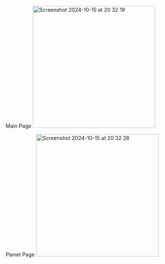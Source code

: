 Main Page
<img width="332" alt="Screenshot 2024-10-15 at 20 32 19" src="https://github.com/user-attachments/assets/c478efce-cb78-4857-a904-b9d8dd7b4ef5">

Planet Page
<img width="333" alt="Screenshot 2024-10-15 at 20 32 28" src="https://github.com/user-attachments/assets/84cb464d-25dc-44b5-9e16-52efe6a17d03">
